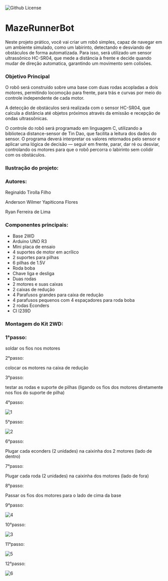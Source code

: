 ![Github License](https://img.shields.io/github/license/reginaldotfilho/mazeRunner-arduino?style=for-the-badge
)

<h1 align=>MazeRunnerBot</h1>

Neste projeto prático, você vai criar um robô simples, capaz de navegar em um ambiente simulado, como um labirinto, detectando e desviando de obstáculos de forma automatizada. Para isso, será utilizado um sensor ultrassônico HC-SR04, que mede a distância à frente e decide quando mudar de direção automatica, garantindo um movimento sem colisões.

<h3 align=>Objetivo Principal</h3>

O robô será construído sobre uma base com duas rodas acopladas a dois motores, permitindo locomoção para frente, para trás e curvas por meio do controle independente de cada motor.

A detecção de obstáculos será realizada com o sensor HC-SR04, que calcula a distância até objetos próximos através da emissão e recepção de ondas ultrassônicas.

O controle do robô será programado em linguagem C, utilizando a biblioteca distance-sensor de Tin Dao, que facilita a leitura dos dados do sensor. O programa deverá interpretar os valores retornados pelo sensor e aplicar uma lógica de decisão — seguir em frente, parar, dar ré ou desviar, controlando os motores para que o robô percorra o labirinto sem colidir com os obstáculos.

<h3 align=>Ilustração do projeto: </h3>

<h3 align=>Autores:</h3> 

Reginaldo Tirolla Filho

Anderson Wilmer Yapiticona Flores

Ryan Ferreira de Lima

<h3 align=>Componentes principais:</h3>

- Base 2WD
- Arduino UNO R3
- Mini placa de ensaio
- 4 suportes de motor em acrílico
- 2 suportes para pilhas
- 6 pilhas de 1.5V
- Roda boba
- Chave liga e desliga
- Duas rodas
- 2 motores e suas caixas
- 2 caixas de redução
- 4 Parafusos grandes para caixa de redução
- 4 parafusos pequenos com 4 espaçadores para roda boba
- 2 rodas Econders
- CI l239D

<h3 align=>Montagem do Kit 2WD:</h3>

<h3 align=>1°passo:</h3>

soldar os fios nos motores

2°passo:

colocar os motores na caixa de redução

3°passo:

testar as rodas e suporte de pilhas (ligando os fios dos motores diretamente nos fios do suporte de pilha)

4°passo: 

![1](https://github.com/user-attachments/assets/7d069f6c-98a8-411b-bc6b-c1643f52c9a0)


5°passo:

![2](https://github.com/user-attachments/assets/32a21659-770e-4a64-a9d5-006d4066e962)


6°passo:

Plugar cada econders (2 unidades) na caixinha dos 2 motores (lado de dentro)

7°passo:

Plugar cada roda (2 unidades) na caixinha dos motores (lado de fora)

8°passo:

Passar os fios dos motores para o lado de cima da base

9°passo:

![4](https://github.com/user-attachments/assets/3b206f9a-2a96-4f83-b729-15461fc57f3c)


10°passo:

![3](https://github.com/user-attachments/assets/0428e926-b1d1-41f5-bbb2-62fddffd389e)


11°passo:

![5](https://github.com/user-attachments/assets/57a28fa5-f337-4995-841b-412d618fb829)

12°passo:

![6](https://github.com/user-attachments/assets/6f9a33a5-949a-45b6-b99c-a432e66f4f3a)





